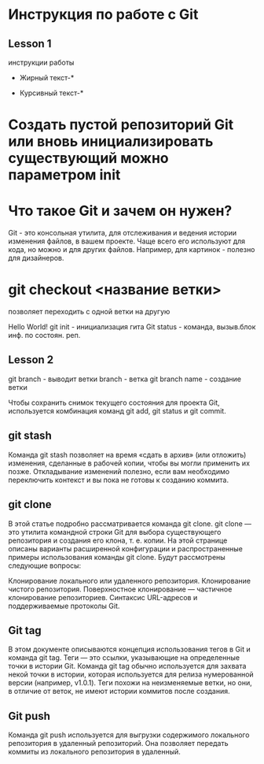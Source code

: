# Инструкция по работе с Git
## Lesson 1
инструкции работы 

* Жирный текст-* 

* Курсивный текст-* 

# Создать пустой репозиторий Git или вновь инициализировать существующий можно параметром init

# Что такое Git и зачем он нужен?
Git - это консольная утилита, для отслеживания и ведения истории изменения файлов, в вашем проекте. Чаще всего его используют для кода, но можно и для других файлов. Например, для картинок - полезно для дизайнеров.

# git checkout <название ветки> 

позволяет переходить с одной ветки на другую 

Hello World!
git init - инициализация гита 
Git status - команда, вызыв.блок инф. по состоян. реп.
## Lesson 2
git branch - выводит ветки 
branch - ветка 
git branch name - создание ветки 

Чтобы сохранить снимок текущего состояния для проекта Git, используется комбинация команд git add, git status и git commit.

## git stash
Команда git stash позволяет на время «сдать в архив» (или отложить) изменения, сделанные в рабочей копии, чтобы вы могли применить их позже. Откладывание изменений полезно, если вам необходимо переключить контекст и вы пока не готовы к созданию коммита.

## git clone
В этой статье подробно рассматривается команда git clone. git clone — это утилита командной строки Git для выбора существующего репозитория и создания его клона, т. е. копии. На этой странице описаны варианты расширенной конфигурации и распространенные примеры использования команды git clone. Будут рассмотрены следующие вопросы:

Клонирование локального или удаленного репозитория.
Клонирование чистого репозитория.
Поверхностное клонирование — частичное клонирование репозиториев.
Синтаксис URL-адресов и поддерживаемые протоколы Git.

## Git tag
В этом документе описываются концепция использования тегов в Git и команда git tag. Теги — это ссылки, указывающие на определенные точки в истории Git. Команда git tag обычно используется для захвата некой точки в истории, которая используется для релиза нумерованной версии (например, v1.0.1). Теги похожи на неизменяемые ветки, но они, в отличие от веток, не имеют истории коммитов после создания.

## Git push
Команда git push используется для выгрузки содержимого локального репозитория в удаленный репозиторий. Она позволяет передать коммиты из локального репозитория в удаленный. 
